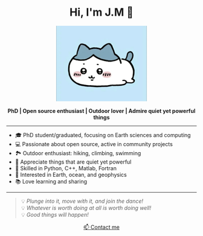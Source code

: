 <h1 align="center">Hi, I'm J.M 👋</h1>

<p align="center">
  <img src="profile.jpg" height="200" alt="profile"/>
</p>

<p align="center">
  <b>PhD | Open source enthusiast | Outdoor lover | Admire quiet yet powerful things</b>
</p>

---

- 🎓  PhD student/graduated, focusing on Earth sciences and computing
- 💻  Passionate about open source, active in community projects
- 🏞️  Outdoor enthusiast: hiking, climbing, swimming
- 🌱  Appreciate things that are quiet yet powerful
- 🐍  Skilled in Python, C++, Matlab, Fortran
- 🌊  Interested in Earth, ocean, and geophysics
- 📚  Love learning and sharing

---

> 💡 *Plunge into it, move with it, and join the dance!*  
> 💡 *Whatever is worth doing at all is worth doing well!*  
> 💡 *Good things will happen!*

<p align="center">
  <a href="mailto:jmzhao20@mail.com">📫 Contact me</a>
</p>